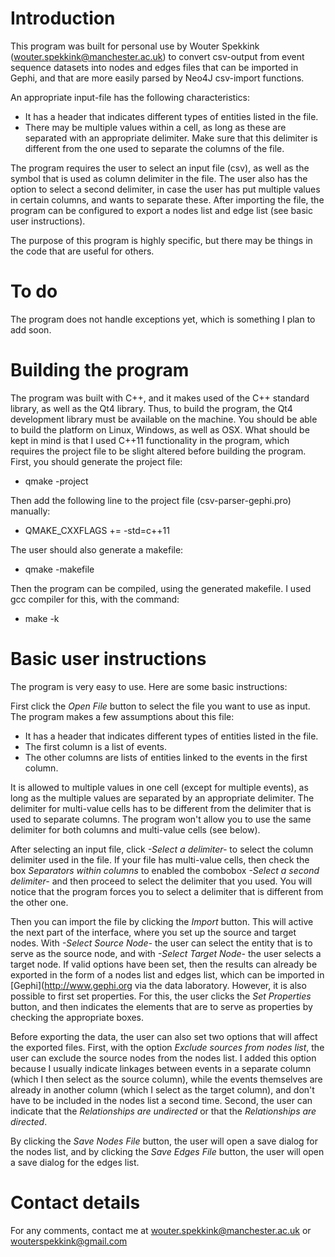 # Introduction
This program was built for personal use by Wouter Spekkink (wouter.spekkink@manchester.ac.uk) to convert csv-output from event sequence datasets into nodes and edges files that can be imported in Gephi, and that are more easily parsed by Neo4J csv-import functions. 

An appropriate input-file has the following characteristics:

*	It has a header that indicates different types of entities listed in the file.
*	There may be multiple values within a cell, as long as these are separated with an appropriate delimiter. Make sure that this delimiter is different from the one used to separate the columns of the file.

The program requires the user to select an input file (csv), as well as the symbol that is used as column delimiter in the file. The user also has the option to select a second delimiter, in case the user has put multiple values in certain columns, and wants to separate these. After importing the file, the program can be configured to export a nodes list and edge list (see basic user instructions).

The purpose of this program is highly specific, but there may be things in the code that are useful for others. 

# To do
The program does not handle exceptions yet, which is something I plan to add soon.

# Building the program
The program was built with C++, and it makes used of the C++ standard library, as well as the Qt4 library. Thus, to build the program, the Qt4 development library must be available on the machine. You should be able to build the platform on Linux, Windows, as well as OSX. What should be kept in mind is that I used C++11 functionality in the program, which requires the project file to be slight altered before building the program. First, you should generate the project file:
*	qmake -project
	
Then add the following line to the project file (csv-parser-gephi.pro) manually:
*	QMAKE_CXXFLAGS += -std=c++11
	
The user should also generate a makefile:
*	qmake -makefile
	
Then the program can be compiled, using the generated makefile. I used gcc compiler for this, with the command:
*	make -k
	
# Basic user instructions
The program is very easy to use. Here are some basic instructions:

First click the *Open File* button to select the file you want to use as input. The program makes a few assumptions about this file:
*	It has a header that indicates different types of entities listed in the file.
*	The first column is a list of events.
*	The other columns are lists of entities linked to the events in the first column.
	
It is allowed to multiple values in one cell (except for multiple events), as long as the multiple values are separated by an appropriate delimiter. The delimiter for multi-value cells has to be different from the delimiter that is used to separate columns. The program won't allow you to use the same delimiter for both columns and multi-value cells (see below).

After selecting an input file, click *-Select a delimiter-* to select the column delimiter used in the file. If your file has multi-value cells, then check the box *Separators within columns* to enabled the combobox *-Select a second delimiter-* and then proceed to select the delimiter that you used. You will notice that the program forces you to select a delimiter that is different from the other one.

Then you can import the file by clicking the *Import* button. This will active the next part of the interface, where you set up the source and target nodes. With *-Select Source Node-* the user can select the entity that is to serve as the source node, and with *-Select Target Node-* the user selects a target node. If valid options have been set, then the results can already be exported in the form of a nodes list and edges list, which can be imported in [Gephi](http://www.gephi.org via the data laboratory. However, it is also possible to first set properties. For this, the user clicks the *Set Properties* button, and then indicates the elements that are to serve as properties by checking the appropriate boxes.

Before exporting the data, the user can also set two options that will affect the exported files. First, with the option *Exclude sources from nodes list*, the user can exclude the source nodes from the nodes list. I added this option because I usually indicate linkages between events in a separate column (which I then select as the source column), while the events themselves are already in another column (which I select as the target column), and don't have to be included in the nodes list a second time. Second, the user can indicate that the *Relationships are undirected* or that the *Relationships are directed*.

By clicking the *Save Nodes File* button, the user will open a save dialog for the nodes list, and by clicking the *Save Edges File* button, the user will open a save dialog for the edges list. 

# Contact details
For any comments, contact me at wouter.spekkink@manchester.ac.uk or wouterspekkink@gmail.com

